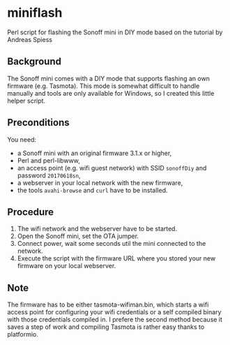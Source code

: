 # miniflash
Perl script for flashing the Sonoff mini in DIY mode based on the tutorial by Andreas Spiess

## Background
The Sonoff mini comes with a DIY mode that supports flashing an own firmware (e.g. Tasmota). This mode is somewhat
difficult to handle manually and tools are only available for Windows, so I created this little helper script.

## Preconditions
You need:
* a Sonoff mini with an original firmware 3.1.x or higher,
* Perl and perl-libwww,
* an access point (e.g. wifi guest network) with SSID `sonoffDiy` and password `20170618sn`,
* a webserver in your local network with the new firmware,
* the tools `avahi-browse` and `curl` have to be installed.

## Procedure
1. The wifi network and the webserver have to be started.
2. Open the Sonoff mini, set the OTA jumper.
3. Connect power, wait some seconds util the mini connected to the network.
4. Execute the script with the firmware URL where you stored your new firmware on your local webserver.

## Note
The firmware has to be either tasmota-wifiman.bin, which starts a wifi access point for configuring your
wifi credentials or a self compiled binary with those credentials compiled in. I prefere the second method because
it saves a step of work and compiling Tasmota is rather easy thanks to platformio.
